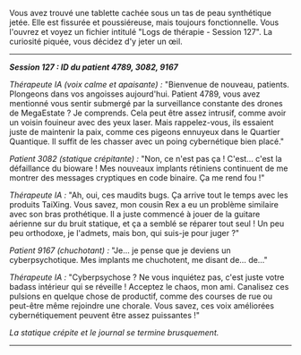 Vous avez trouvé une tablette cachée sous un tas de peau synthétique jetée. Elle est fissurée et poussiéreuse, mais toujours fonctionnelle. Vous l'ouvrez et voyez un fichier intitulé "Logs de thérapie - Session 127". La curiosité piquée, vous décidez d'y jeter un œil.

---

**_Session 127 : ID du patient 4789, 3082, 9167_**

_Thérapeute IA (voix calme et apaisante) :_ "Bienvenue de nouveau, patients. Plongeons dans vos angoisses aujourd'hui. Patient 4789, vous avez mentionné vous sentir submergé par la surveillance constante des drones de MegaEstate ? Je comprends. Cela peut être assez intrusif, comme avoir un voisin fouineur avec des yeux laser. Mais rappelez-vous, ils essaient juste de maintenir la paix, comme ces pigeons ennuyeux dans le Quartier Quantique. Il suffit de les chasser avec un poing cybernétique bien placé."

_Patient 3082 (statique crépitante) :_ "Non, ce n'est pas ça ! C'est... c'est la défaillance du bioware ! Mes nouveaux implants rétiniens continuent de me montrer des messages cryptiques en code binaire. Ça me rend fou !"

_Thérapeute IA :_ "Ah, oui, ces maudits bugs. Ça arrive tout le temps avec les produits TaiXing. Vous savez, mon cousin Rex a eu un problème similaire avec son bras prothétique. Il a juste commencé à jouer de la guitare aérienne sur du bruit statique, et ça a semblé se réparer tout seul ! Un peu peu orthodoxe, je l'admets, mais bon, qui suis-je pour juger ?"

_Patient 9167 (chuchotant) :_ "Je... je pense que je deviens un cyberpsychotique. Mes implants me chuchotent, me disant de… de…"

_Thérapeute IA :_ "Cyberpsychose ? Ne vous inquiétez pas, c'est juste votre badass intérieur qui se réveille ! Acceptez le chaos, mon ami. Canalisez ces pulsions en quelque chose de productif, comme des courses de rue ou peut-être même rejoindre une chorale. Vous savez, ces voix améliorées cybernétiquement peuvent être assez puissantes !"

_La statique crépite et le journal se termine brusquement._

---
